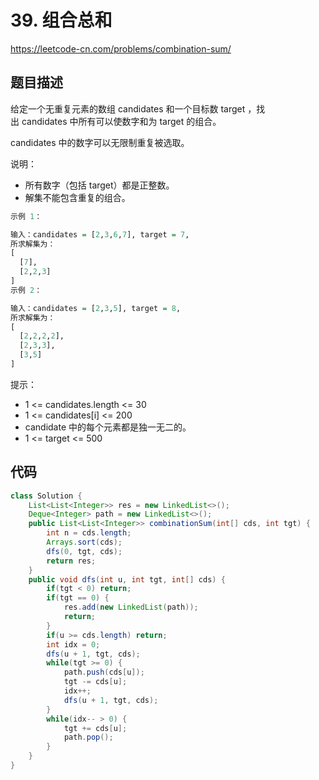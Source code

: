 # 39. 组合总和

https://leetcode-cn.com/problems/combination-sum/

## 题目描述

给定一个无重复元素的数组 candidates 和一个目标数 target ，找出 candidates 中所有可以使数字和为 target 的组合。

candidates 中的数字可以无限制重复被选取。

说明：

- 所有数字（包括 target）都是正整数。
- 解集不能包含重复的组合。 

```r
示例 1：

输入：candidates = [2,3,6,7], target = 7,
所求解集为：
[
  [7],
  [2,2,3]
]
示例 2：

输入：candidates = [2,3,5], target = 8,
所求解集为：
[
  [2,2,2,2],
  [2,3,3],
  [3,5]
]
```

提示：

- 1 <= candidates.length <= 30
- 1 <= candidates[i] <= 200
- candidate 中的每个元素都是独一无二的。
- 1 <= target <= 500


## 代码

```java
class Solution {
    List<List<Integer>> res = new LinkedList<>();
    Deque<Integer> path = new LinkedList<>();
    public List<List<Integer>> combinationSum(int[] cds, int tgt) {
        int n = cds.length;
        Arrays.sort(cds);
        dfs(0, tgt, cds);
        return res;
    }
    public void dfs(int u, int tgt, int[] cds) {
        if(tgt < 0) return;
        if(tgt == 0) {
            res.add(new LinkedList(path));
            return;
        }
        if(u >= cds.length) return;
        int idx = 0;
        dfs(u + 1, tgt, cds);
        while(tgt >= 0) {
            path.push(cds[u]);
            tgt -= cds[u];
            idx++;
            dfs(u + 1, tgt, cds);
        }
        while(idx-- > 0) {
            tgt += cds[u];   
            path.pop();
        }
    }
}
```